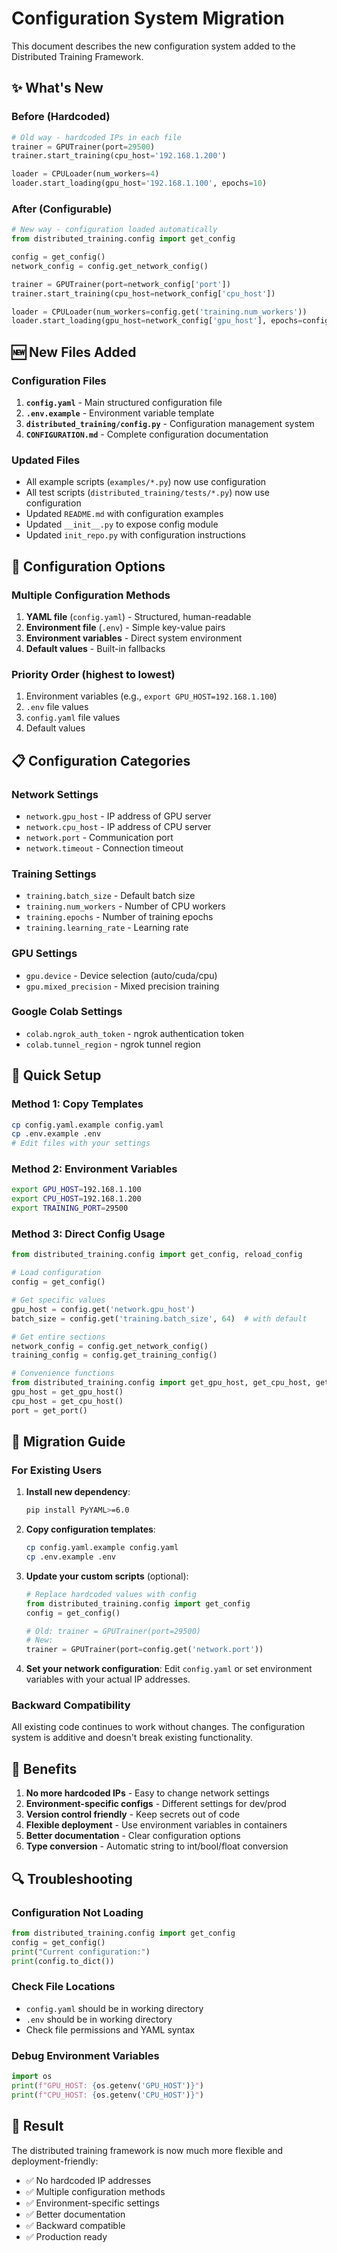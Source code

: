 # Configuration System Migration

This document describes the new configuration system added to the Distributed Training Framework.

## ✨ What's New

### Before (Hardcoded)
```python
# Old way - hardcoded IPs in each file
trainer = GPUTrainer(port=29500)
trainer.start_training(cpu_host='192.168.1.200')

loader = CPULoader(num_workers=4)
loader.start_loading(gpu_host='192.168.1.100', epochs=10)
```

### After (Configurable)
```python
# New way - configuration loaded automatically
from distributed_training.config import get_config

config = get_config()
network_config = config.get_network_config()

trainer = GPUTrainer(port=network_config['port'])
trainer.start_training(cpu_host=network_config['cpu_host'])

loader = CPULoader(num_workers=config.get('training.num_workers'))
loader.start_loading(gpu_host=network_config['gpu_host'], epochs=config.get('training.epochs'))
```

## 🆕 New Files Added

### Configuration Files
1. **`config.yaml`** - Main structured configuration file
2. **`.env.example`** - Environment variable template
3. **`distributed_training/config.py`** - Configuration management system
4. **`CONFIGURATION.md`** - Complete configuration documentation

### Updated Files
- All example scripts (`examples/*.py`) now use configuration
- All test scripts (`distributed_training/tests/*.py`) now use configuration
- Updated `README.md` with configuration examples
- Updated `__init__.py` to expose config module
- Updated `init_repo.py` with configuration instructions

## 🔧 Configuration Options

### Multiple Configuration Methods
1. **YAML file** (`config.yaml`) - Structured, human-readable
2. **Environment file** (`.env`) - Simple key-value pairs
3. **Environment variables** - Direct system environment
4. **Default values** - Built-in fallbacks

### Priority Order (highest to lowest)
1. Environment variables (e.g., `export GPU_HOST=192.168.1.100`)
2. `.env` file values
3. `config.yaml` file values
4. Default values

## 📋 Configuration Categories

### Network Settings
- `network.gpu_host` - IP address of GPU server
- `network.cpu_host` - IP address of CPU server
- `network.port` - Communication port
- `network.timeout` - Connection timeout

### Training Settings
- `training.batch_size` - Default batch size
- `training.num_workers` - Number of CPU workers
- `training.epochs` - Number of training epochs
- `training.learning_rate` - Learning rate

### GPU Settings
- `gpu.device` - Device selection (auto/cuda/cpu)
- `gpu.mixed_precision` - Mixed precision training

### Google Colab Settings
- `colab.ngrok_auth_token` - ngrok authentication token
- `colab.tunnel_region` - ngrok tunnel region

## 🚀 Quick Setup

### Method 1: Copy Templates
```bash
cp config.yaml.example config.yaml
cp .env.example .env
# Edit files with your settings
```

### Method 2: Environment Variables
```bash
export GPU_HOST=192.168.1.100
export CPU_HOST=192.168.1.200
export TRAINING_PORT=29500
```

### Method 3: Direct Config Usage
```python
from distributed_training.config import get_config, reload_config

# Load configuration
config = get_config()

# Get specific values
gpu_host = config.get('network.gpu_host')
batch_size = config.get('training.batch_size', 64)  # with default

# Get entire sections
network_config = config.get_network_config()
training_config = config.get_training_config()

# Convenience functions
from distributed_training.config import get_gpu_host, get_cpu_host, get_port
gpu_host = get_gpu_host()
cpu_host = get_cpu_host()
port = get_port()
```

## 🔄 Migration Guide

### For Existing Users

1. **Install new dependency**:
   ```bash
   pip install PyYAML>=6.0
   ```

2. **Copy configuration templates**:
   ```bash
   cp config.yaml.example config.yaml
   cp .env.example .env
   ```

3. **Update your custom scripts** (optional):
   ```python
   # Replace hardcoded values with config
   from distributed_training.config import get_config
   config = get_config()
   
   # Old: trainer = GPUTrainer(port=29500)
   # New: 
   trainer = GPUTrainer(port=config.get('network.port'))
   ```

4. **Set your network configuration**:
   Edit `config.yaml` or set environment variables with your actual IP addresses.

### Backward Compatibility

All existing code continues to work without changes. The configuration system is additive and doesn't break existing functionality.

## 🎯 Benefits

1. **No more hardcoded IPs** - Easy to change network settings
2. **Environment-specific configs** - Different settings for dev/prod
3. **Version control friendly** - Keep secrets out of code
4. **Flexible deployment** - Use environment variables in containers
5. **Better documentation** - Clear configuration options
6. **Type conversion** - Automatic string to int/bool/float conversion

## 🔍 Troubleshooting

### Configuration Not Loading
```python
from distributed_training.config import get_config
config = get_config()
print("Current configuration:")
print(config.to_dict())
```

### Check File Locations
- `config.yaml` should be in working directory
- `.env` should be in working directory
- Check file permissions and YAML syntax

### Debug Environment Variables
```python
import os
print(f"GPU_HOST: {os.getenv('GPU_HOST')}")
print(f"CPU_HOST: {os.getenv('CPU_HOST')}")
```

## 🎉 Result

The distributed training framework is now much more flexible and deployment-friendly:

- ✅ No hardcoded IP addresses
- ✅ Multiple configuration methods
- ✅ Environment-specific settings
- ✅ Better documentation
- ✅ Backward compatible
- ✅ Production ready